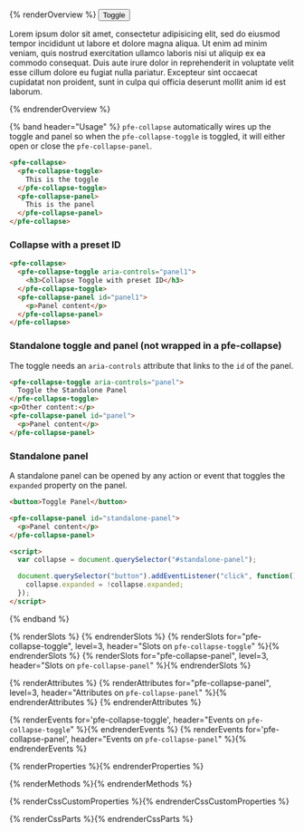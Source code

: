 {% renderOverview %}
  <pfe-collapse>
    <pfe-collapse-toggle>
      <pfe-button>
        <button>Toggle</button>
      </pfe-button>
    </pfe-collapse-toggle>
    <pfe-collapse-panel>
      <p>Lorem ipsum dolor sit amet, consectetur adipisicing elit, sed do eiusmod tempor incididunt ut labore et dolore magna aliqua. Ut enim ad minim veniam, quis nostrud exercitation ullamco laboris nisi ut aliquip ex ea commodo consequat. Duis aute irure dolor in reprehenderit in voluptate velit esse cillum dolore eu fugiat nulla pariatur. Excepteur sint occaecat cupidatat non proident, sunt in culpa qui officia deserunt mollit anim id est laborum.</p>
    </pfe-collapse-panel>
  </pfe-collapse>
{% endrenderOverview %}

{% band header="Usage" %}
  `pfe-collapse` automatically wires up the toggle and panel so when the `pfe-collapse-toggle` is toggled, it will either open or close the `pfe-collapse-panel`.

  ```html
  <pfe-collapse>
    <pfe-collapse-toggle>
      This is the toggle
    </pfe-collapse-toggle>
    <pfe-collapse-panel>
      This is the panel
    </pfe-collapse-panel>
  </pfe-collapse>
  ```

  ### Collapse with a preset ID

  ```html
  <pfe-collapse>
    <pfe-collapse-toggle aria-controls="panel1">
      <h3>Collapse Toggle with preset ID</h3>
    </pfe-collapse-toggle>
    <pfe-collapse-panel id="panel1">
      <p>Panel content</p>
    </pfe-collapse-panel>
  </pfe-collapse>
  ```

  ### Standalone toggle and panel (not wrapped in a pfe-collapse)

  The toggle needs an `aria-controls` attribute that links to the `id` of the
  panel.

  ```html
  <pfe-collapse-toggle aria-controls="panel">
    Toggle the Standalone Panel
  </pfe-collapse-toggle>
  <p>Other content:</p>
  <pfe-collapse-panel id="panel">
    <p>Panel content</p>
  </pfe-collapse-panel>
  ```

  ### Standalone panel

  A standalone panel can be opened by any action or event that toggles the
  `expanded` property on the panel.

  ```html
  <button>Toggle Panel</button>

  <pfe-collapse-panel id="standalone-panel">
    <p>Panel content</p>
  </pfe-collapse-panel>

  <script>
    var collapse = document.querySelector("#standalone-panel");

    document.querySelector("button").addEventListener("click", function() {
      collapse.expanded = !collapse.expanded;
    });
  </script>
  ```
{% endband %}

<!-- FIXME: don't know why this doesn't work -->
<!-- {% renderSlots %}
  {% renderSlots for="pfe-collapse-toggle",
                 level=3,
                 header="Slots on `pfe-collapse-toggle`" %}{% endrenderSlots %}
  {% renderSlots for="pfe-collapse-panel",
                 level=3,
                 header="Slots on `pfe-collapse-panel`" %}{% endrenderSlots %}
{% endrenderSlots %} -->

{% renderSlots %}
{% endrenderSlots %}
{% renderSlots for="pfe-collapse-toggle",
               level=3,
               header="Slots on `pfe-collapse-toggle`" %}{% endrenderSlots %}
{% renderSlots for="pfe-collapse-panel",
               level=3,
               header="Slots on `pfe-collapse-panel`" %}{% endrenderSlots %}

{% renderAttributes %}
  {% renderAttributes for="pfe-collapse-panel", level=3, header="Attributes on `pfe-collapse-panel`" %}{% endrenderAttributes %}
{% endrenderAttributes %}

{% renderEvents for='pfe-collapse-toggle', header="Events on `pfe-collapse-toggle`" %}{% endrenderEvents %}
{% renderEvents for='pfe-collapse-panel', header="Events on `pfe-collapse-panel`" %}{% endrenderEvents %}

{% renderProperties %}{% endrenderProperties %}

{% renderMethods %}{% endrenderMethods %}

{% renderCssCustomProperties %}{% endrenderCssCustomProperties %}

{% renderCssParts %}{% endrenderCssParts %}
